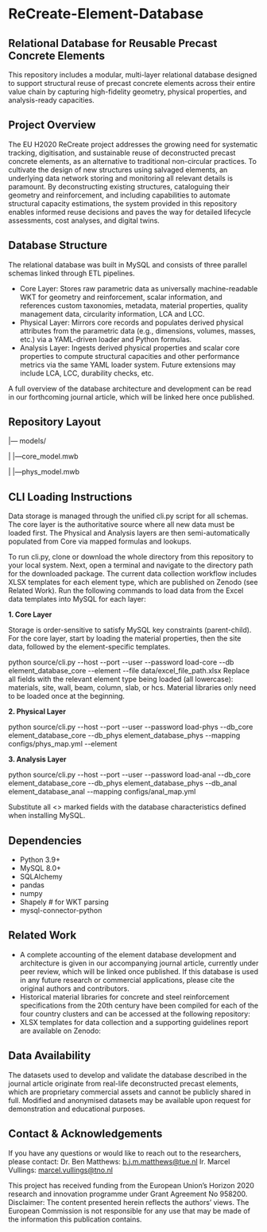 # ReCreate-Element-Database
## Relational Database for Reusable Precast Concrete Elements
This repository includes a modular, multi-layer relational database designed to support structural reuse of precast concrete elements across their entire value chain by capturing high-fidelity geometry, physical properties, and analysis-ready capacities. 

## Project Overview
The EU H2020 ReCreate project addresses the growing need for systematic tracking, digitisation, and sustainable reuse of deconstructed precast concrete elements, as an alternative to traditional non-circular practices. To cultivate the design of new structures using salvaged elements, an underlying data network storing and monitoring all relevant details is paramount. By deconstructing existing structures, cataloguing their geometry and reinforcement, and including capabilities to automate structural capacity estimations, the system provided in this repository enables informed reuse decisions and paves the way for detailed lifecycle assessments, cost analyses, and digital twins. 

## Database Structure
The relational database was built in MySQL and consists of three parallel schemas linked through ETL pipelines.

* Core Layer: Stores raw parametric data as universally machine-readable WKT for geometry and reinforcement, scalar information, and references custom taxonomies, metadata, material properties, quality management data, circularity information, LCA and LCC.  
*	Physical Layer: Mirrors core records and populates derived physical attributes from the parametric data (e.g., dimensions, volumes, masses, etc.) via a YAML-driven loader and Python formulas. 
*	Analysis Layer: Ingests derived physical properties and scalar core properties to compute structural capacities and other performance metrics via the same YAML loader system. Future extensions may include LCA, LCC, durability checks, etc.

A full overview of the database architecture and development can be read in our forthcoming journal article, which will be linked here once published. 

## Repository Layout

|— models/

|	|—core_model.mwb

|	|—phys_model.mwb

## CLI Loading Instructions
Data storage is managed through the unified cli.py script for all schemas. The core layer is the authoritative source where all new data must be loaded first. The Physical and Analysis layers are then semi-automatically populated from Core via mapped formulas and lookups.

To run cli.py, clone or download the whole directory from this repository to your local system. Next, open a terminal and navigate to the directory path for the downloaded package. The current data collection workflow includes XLSX templates for each element type, which are published on Zenodo (see Related Work). Run the following commands to load data from the Excel data templates into MySQL for each layer:

**1.	Core Layer**

Storage is order-sensitive to satisfy MySQL key constraints (parent-child). For the core layer, start by loading the material properties, then the site data, followed by the element-specific templates. 

python source/cli.py --host <HOST> --port <PORT> --user <USER> --password <PASSWORD> load-core --db element_database_core --element <ELEMENT> --file data/excel_file_path.xlsx
Replace all <ELEMENT> fields with the relevant element type being loaded (all lowercase): materials, site, wall, beam, column, slab, or hcs. Material libraries only need to be loaded once at the beginning. 

**2.	Physical Layer**

python source/cli.py --host <HOST> --port <PORT> --user <USER> --password <PASSWORD> load-phys --db_core element_database_core --db_phys element_database_phys --mapping configs/phys_map.yml --element <ELEMENT> 

**3.	Analysis Layer**

python source/cli.py --host <HOST> --port <PORT> --user <USER> --password <PASSWORD> load-anal --db_core element_database_core --db_phys element_database_phys --db_anal element_database_anal --mapping configs/anal_map.yml

Substitute all <> marked fields with the database characteristics defined when installing MySQL. 

## Dependencies

*	Python 3.9+
*	MySQL 8.0+
*	SQLAlchemy
*	pandas
*	numpy
*	Shapely 	              # for WKT parsing
*	mysql-connector-python

## Related Work
*	A complete accounting of the element database development and architecture is given in our accompanying journal article, currently under peer review, which will be linked once published. If this database is used in any future research or commercial applications, please cite the original authors and contributors. 
*	Historical material libraries for concrete and steel reinforcement specifications from the 20th century have been compiled for each of the four country clusters and can be accessed at the following repository: 
*	XLSX templates for data collection and a supporting guidelines report are available on Zenodo: 

## Data Availability
The datasets used to develop and validate the database described in the journal article originate from real-life deconstructed precast elements, which are proprietary commercial assets and cannot be publicly shared in full. Modified and anonymised datasets may be available upon request for demonstration and educational purposes. 

## Contact & Acknowledgements
If you have any questions or would like to reach out to the researchers, please contact:
Dr. Ben Matthews: b.j.m.matthews@tue.nl
Ir. Marcel Vullings: marcel.vullings@tno.nl

This project has received funding from the European Union’s Horizon 2020 research and innovation programme under Grant Agreement No 958200. 
Disclaimer: The content presented herein reflects the authors’ views. The European Commission is not responsible for any use that may be made of the information this publication contains. 

